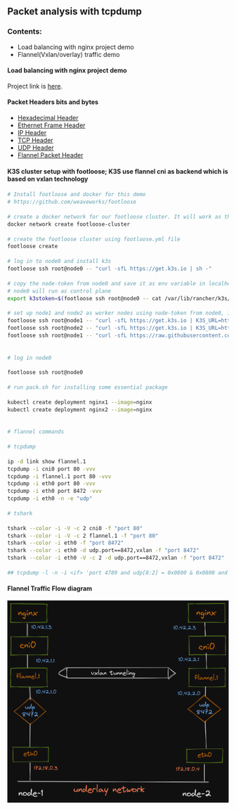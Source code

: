 ## Packet analysis with tcpdump

### Contents:
- Load balancing with nginx project demo
- Flannel(Vxlan/overlay) traffic demo

#### Load balancing with nginx project demo
Project link is [here](https://github.com/faayam/load_balancing_nginx_docker). 

#### Packet Headers bits and bytes

- [Hexadecimal Header](https://github.com/faayam/packet-analysis/blob/main/hexadecimal-header.png)
- [Ethernet Frame Header](https://github.com/faayam/packet-analysis/blob/main/ethernet-header.jpeg)
- [IP Header](https://github.com/faayam/packet-analysis/blob/main/ip-header.png)
- [TCP Header](https://github.com/faayam/packet-analysis/blob/main/tcp-header.jpg)
- [UDP Header](https://github.com/faayam/packet-analysis/blob/main/udp-header.png)
- [Flannel Packet Header](https://github.com/faayam/packet-analysis/blob/main/flannel/flannel.jpg)


#### K3S cluster setup with footloose; K3S use flannel cni as backend which is based on vxlan technology

```bash
# Install footloose and docker for this demo
# https://github.com/weaveworks/footloose

# create a docker network for our footloose cluster. It will work as the switch between nodes
docker network create footloose-cluster

# create the footloose cluster using footloose.yml file
footloose create

# log in to node0 and install k3s
footloose ssh root@node0 -- "curl -sfL https://get.k3s.io | sh -"

# copy the node-token from node0 and save it as env variable in localhost
# node0 will run as control plane
export k3stoken=$(footloose ssh root@node0 -- cat /var/lib/rancher/k3s/server/node-token)

# set up node1 and node2 as worker nodes using node-token from node0, it will connect worker nodes to master node
footloose ssh root@node1 -- "curl -sfL https://get.k3s.io | K3S_URL=https://node0:6443 K3S_TOKEN=$k3stoken sh - "
footloose ssh root@node2 -- "curl -sfL https://get.k3s.io | K3S_URL=https://node0:6443 K3S_TOKEN=$k3stoken sh - "
footloose ssh root@node1 -- "curl -sfL https://raw.githubusercontent.com/faayam/packet-analysis-tcpdump/main/flannel/install-packages.sh?token=GHSAT0AAAAAABRAVOO2EVNNBPO6SYG7YI52YQXP4HQ | sh -"


# log in node0

footloose ssh root@node0

# run pack.sh for installing some essential package

kubectl create deployment nginx1 --image=nginx
kubectl create deployment nginx2 --image=nginx


# flannel commands

# tcpdump

ip -d link show flannel.1
tcpdump -i cni0 port 80 -vvv
tcpdump -i flannel.1 port 80 -vvv
tcpdump -i eth0 port 80 -vvv
tcpdump -i eth0 port 8472 -vvv
tcpdump -i eth0 -n -e "udp"

# tshark

tshark --color -i -V -c 2 cni0 -f "port 80"
tshark --color -i -V -c 2 flannel.1 -f "port 80"
tshark --color -i eth0 -f "port 8472"
tshark --color -i eth0 -d udp.port==8472,vxlan -f "port 8472"
tshark --color -i eth0 -V -c 2 -d udp.port==8472,vxlan -f "port 8472"

## tcpdump -l -n -i <if> 'port 4789 and udp[8:2] = 0x0800 & 0x0800 and udp[11:4] = <vni> & 0x00FFFFFF'


```

#### Flannel Traffic Flow diagram
![Project Diagram](https://github.com/faayam/packet-analysis/blob/main/flannel/flannel-traffic-flow.png)
